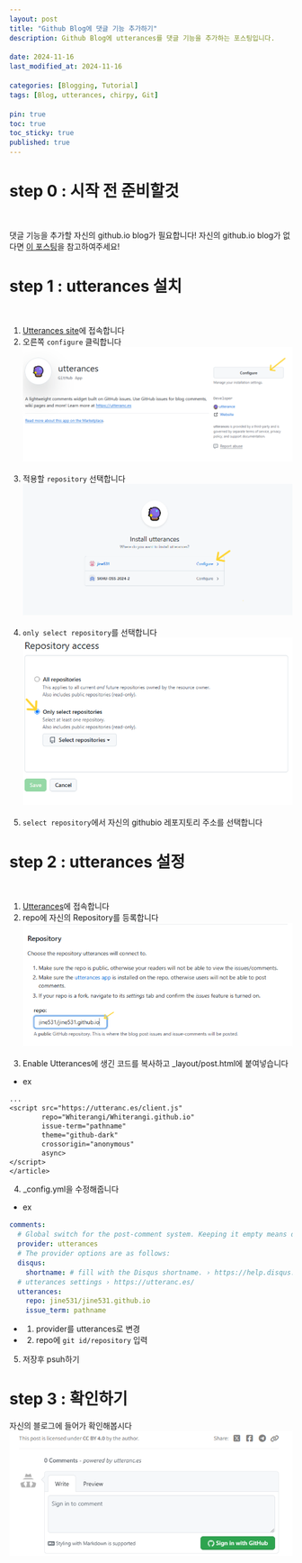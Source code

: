 ```yaml
---
layout: post
title: "Github Blog에 댓글 기능 추가하기"
description: Github Blog에 utterances를 댓글 기능을 추가하는 포스팅입니다.

date: 2024-11-16 
last_modified_at: 2024-11-16 

categories: [Blogging, Tutorial]
tags: [Blog, utterances, chirpy, Git]

pin: true
toc: true
toc_sticky: true
published: true
---
```


# step 0 : 시작 전 준비할것
&nbsp;

댓글 기능을 추가할 자신의 github.io blog가 필요합니다!
자신의 github.io blog가 없다면 [이 포스팅](https://jine531.github.io/posts/how-to-build/)을 참고하여주세요!

# step 1 : utterances 설치
&nbsp;

1. [Utterances site](https://github.com/apps/utterances)에 접속합니다
&nbsp;
2. 오른쪽 ```configure``` 클릭합니다
![configure](/assets/img/configure.png)
&nbsp;
3. 적용할 ```repository``` 선택합니다
![repository](/assets/img/repository.png)
&nbsp;
4. ```only select repository```를 선택합니다
![select](/assets/img/select.png)
&nbsp;
5. ```select repository```에서 자신의 githubio 레포지토리 주소를 선택합니다

# step 2 : utterances 설정
&nbsp;

1. [Utterances](https://utteranc.es/)에 접속합니다 
&nbsp;
2. repo에 자신의 Repository를 등록합니다
![repo](/assets/img/repo.png)
&nbsp;
3. Enable Utterances에 생긴 코드를 복사하고 _layout/post.html에 붙여넣습니다
- ex
``` 
...
<script src="https://utteranc.es/client.js"
        repo="Whiterangi/Whiterangi.github.io"
        issue-term="pathname"
        theme="github-dark"
        crossorigin="anonymous"
        async>
</script>
</article>
```
&nbsp;
4. _config.yml을 수정해줍니다
- ex
``` yml
comments:
  # Global switch for the post-comment system. Keeping it empty means disabled.
  provider: utterances
  # The provider options are as follows:
  disqus:
    shortname: # fill with the Disqus shortname. › https://help.disqus.com/en/articles/1717111-what-s-a-shortname
  # utterances settings › https://utteranc.es/
  utterances:
    repo: jine531/jine531.github.io
    issue_term: pathname
```
- 1. provider를 utterances로 변경
- 2. repo에 ```git id/repository``` 입력
&nbsp;
5. 저장후 psuh하기

# step 3 : 확인하기
자신의 블로그에 들어가 확인해봅시다
![comment](/assets/img/comment.png)







